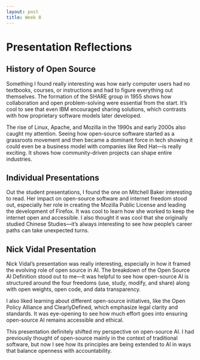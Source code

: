 ```yaml
---
layout: post
title: Week 8
---
```


# Presentation Reflections

## History of Open Source 
Something I found really interesting was how early computer users had no textbooks, courses, or instructions and had to figure everything out themselves. The formation of the SHARE group in 1955 shows how collaboration and open problem-solving were essential from the start. It’s cool to see that even IBM encouraged sharing solutions, which contrasts with how proprietary software models later developed.
 <!--more-->

The rise of Linux, Apache, and Mozilla in the 1990s and early 2000s also caught my attention. Seeing how open-source software started as a grassroots movement and then became a dominant force in tech showing it could even be a business model with companies like Red Hat—is really exciting. It shows how community-driven projects can shape entire industries. 

## Individual Presentations
Out the student presentations, I found the one on Mitchell Baker  interesting to read. Her impact on open-source software and internet freedom stood out, especially her role in creating the Mozilla Public License and leading the development of Firefox. It was cool to learn how she worked to keep the internet open and accessible. I also thought it was cool that she originally studied Chinese Studies—it’s always interesting to see how people’s career paths can take unexpected turns.


## Nick Vidal Presentation
Nick Vidal’s presentation was really interesting, especially in how it framed the evolving role of open source in AI. The breakdown of the Open Source AI Definition stood out to me—it was helpful to see how open-source AI is structured around the four freedoms (use, study, modify, and share) along with open weights, open code, and data transparency.

I also liked learning about different open-source initiatives, like the Open Policy Alliance and ClearlyDefined, which emphasize legal clarity and standards. It was eye-opening to see how much effort goes into ensuring open-source AI remains accessible and ethical.

This presentation definitely shifted my perspective on open-source AI. I had previously thought of open-source mainly in the context of traditional software, but now I see how its principles are being extended to AI in ways that balance openness with accountability. 

##